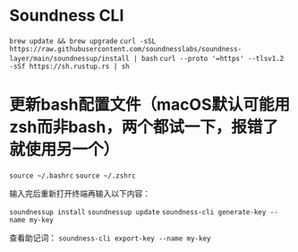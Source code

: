 # Soundness CLI


```brew update && brew upgrade```
```curl -sSL https://raw.githubusercontent.com/soundnesslabs/soundness-layer/main/soundnessup/install | bash```
```curl --proto '=https' --tlsv1.2 -sSf https://sh.rustup.rs | sh```


# 更新bash配置文件（macOS默认可能用zsh而非bash，两个都试一下，报错了就使用另一个）

```source ~/.bashrc```
```source ~/.zshrc```

输入完后重新打开终端再输入以下内容：

```soundnessup install```
```soundnessup update```
```soundness-cli generate-key --name my-key```

查看助记词：
```soundness-cli export-key --name my-key```
